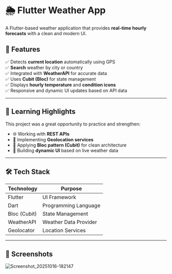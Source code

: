 # 🌦️ Flutter Weather App

A Flutter-based weather application that provides **real-time hourly forecasts** with a clean and modern UI.

## 🚀 Features

✅ Detects **current location** automatically using GPS  
✅ **Search** weather by city or country  
✅ Integrated with **WeatherAPI** for accurate data  
✅ Uses **Cubit (Bloc)** for state management  
✅ Displays **hourly temperature** and **condition icons**  
✅ Responsive and dynamic UI updates based on API data  

---

## 🧠 Learning Highlights

This project was a great opportunity to practice and strengthen:
- 🌐 Working with **REST APIs**
- 📍 Implementing **Geolocation services**
- 🧩 Applying **Bloc pattern (Cubit)** for clean architecture
- 🎨 Building **dynamic UI** based on live weather data

---

## 🛠️ Tech Stack

| Technology | Purpose |
|-------------|----------|
| Flutter | UI Framework |
| Dart | Programming Language |
| Bloc (Cubit) | State Management |
| WeatherAPI | Weather Data Provider |
| Geolocator | Location Services |

---

## 📱 Screenshots
![Screenshot_20251016-182147](https://github.com/user-attachments/assets/7d356e6d-3926-4f75-b803-dd69121334b9)
